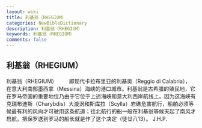 ```yaml
---
layout: wiki
title: 利基翁（RHEGIUM）
categories: NewBibleDictionary
description: 利基翁（RHEGIUM）
keywords: 利基翁（RHEGIUM）
comments: false
---
```


## 利基翁（RHEGIUM）



利基翁（RHEGIUM）
　　即现代卡拉布里亚的利基奥（Reggio di Calabria），在意大利南部墨西拿（Messina）海峡的港口城市。利基翁是古希腊的殖民地，它在罗马帝国的重要地位乃由于它位于上述海峡和意大利西岸航线上。因为这海峡有克瑞布迪斯（Charybdis）大漩涡和斯库拉（Scylla）岩礁危害航行，船舶必须等候最有利的风向才可驶用这条航道；往北航行的船一般在利基翁等候天起了南风才启航。把保罗送到罗马的船长就是作了这个决定（徒廿八13）。
J.H.P.




